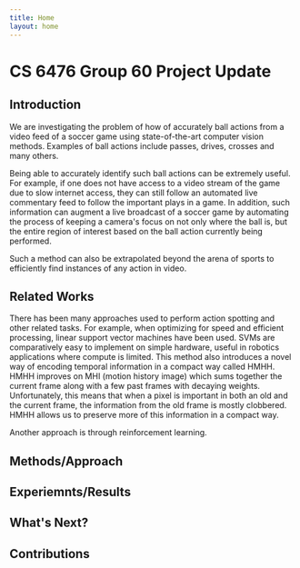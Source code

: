 ```yaml
---
title: Home
layout: home
---
```


# CS 6476 Group 60 Project Update

## Introduction
We are investigating the problem of how of accurately ball actions from a video feed of a soccer game using state-of-the-art computer vision methods. Examples of ball actions include passes, drives, crosses and many others.

Being able to accurately identify such ball actions can be extremely useful. For example, if one does not have access to a video stream of the game due to slow internet access, they can still follow an automated live commentary feed to follow the important plays in a game. In addition, such information can augment a live broadcast of a soccer game by automating the process of keeping a camera's focus on not only where the ball is, but the entire region of interest based on the ball action currently being performed.

Such a method can also be extrapolated beyond the arena of sports to efficiently find instances of any action in video.

## Related Works

There has been many approaches used to perform action spotting and other related tasks. For example, when optimizing for speed and efficient processing, linear support vector machines have been used. SVMs are comparatively easy to implement on simple hardware, useful in robotics applications where compute is limited. This method also introduces a novel way of encoding temporal information in a compact way called HMHH. HMHH improves on MHI (motion history image) which sums together the current frame along with a few past frames with decaying weights. Unfortunately, this means that when a pixel is important in both an old and the current frame, the information from the old frame is mostly clobbered. HMHH allows us to preserve more of this information in a compact way.

Another approach is through reinforcement learning.
## Methods/Approach



## Experiemnts/Results

## What's Next?

## Contributions
